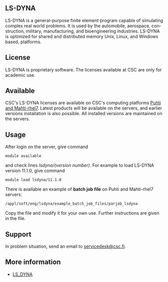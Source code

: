 ## LS-DYNA

LS-DY­NA is a gen­er­al-pur­pose fi­nite el­e­ment pro­gram ca­pa­ble of sim­u­lat­ing com­plex re­al world prob­lems. It is used by the au­to­mo­bile, aero­space, con­struc­tion, mil­i­tary, man­u­fac­tur­ing, and bio­engi­neer­ing in­dus­tries. LS-DY­NA is op­ti­mized for shared and dis­trib­uted mem­o­ry Unix, Lin­ux, and Win­dows based, plat­forms.

## License

LS-DYNA is proprietary software. The licenses available at CSC are only for academic use.  

## Available

CSC's LS-DYNA licenses are available on CSC's computing platforms [Puhti and Mahti-rhel7](../computing/available-systems.md).  Latest products will be available on the servers, and earlier versions installation is also possible.  All installed versions are maintained on the servers.

## Usage

After login on the server, give command

    module available

and check lines *lsdyna/(version number)*. For example to load LS-DYNA version 11.1.0, give command

    module load lsdyna/11.1.0

There is available an example of **batch job file** on Puhti and Mahti-rhel7 servers:

    /appl/soft/eng/lsdyna/example_batch_job_files/parjob_lsdyna

Copy the file and modify it for your own use. Further instructions are given in the file.

## Support

In problem situation, send an email to servicedesk@csc.fi.

## More information

* [LS_DYNA](http://www.lstc.com/products/ls-dyna)

